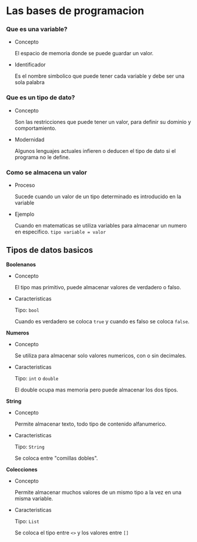# Las bases de programacion

### Que es una variable?

- Concepto

    El espacio de memoria donde se puede guardar un valor.

- Identificador

    Es el nombre simbolico que puede tener cada variable y debe ser una sola palabra


### Que es un tipo de dato?

- Concepto

    Son las restricciones que puede tener un valor, para definir su dominio y comportamiento.

- Modernidad

    Algunos lenguajes actuales infieren o deducen el tipo de dato si el programa no le define.

### Como se almacena un valor

- Proceso 

    Sucede cuando un valor de un tipo determinado es introducido en la variable

- Ejemplo

    Cuando en matematicas se utiliza variables para almacenar un numero en especifico.
    `tipo variable = valor`

## Tipos de datos basicos

**Boolenanos**
- Concepto

    El tipo mas primitivo, puede almacenar valores de verdadero o falso.

- Caracteristicas 

    Tipo: `bool`

    Cuando es verdadero se coloca `true` y cuando es falso se coloca `false`.

**Numeros**

- Concepto

    Se utiliza para almacenar solo valores numericos, con o sin decimales.

- Caracteristicas

    Tipo: `int` o `double`

    El double ocupa mas memoria pero puede almacenar los dos tipos.

**String**

- Concepto

    Permite almacenar texto, todo tipo de contenido alfanumerico.

- Caracteristicas

    Tipo: `String`

    Se coloca entre "comillas dobles".

**Colecciones**

- Concepto

    Permite almacenar muchos valores de un mismo tipo a la vez en una misma variable.

- Caracteristicas

    Tipo: `List`

    Se coloca el tipo entre `<>` y los valores entre `[]`